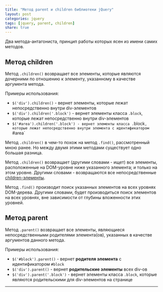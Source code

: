 ```yaml
---
title: "Метод parent и children библиотеки jQuery"
layout: post
categories: jquery
tags: [jquery, parent, children]
share: true
---
```


Два метода-антагониста, принцип работы которых ясен из имени самих методов.

## Метод children

Метод `.children()` возвращает все элементы, которые являются дочерними по отношению к элементу, указанному в качестве аргумента метода.

Примеры использования:

* `$('div').children()` - вернет элементы, которые лежат непосредственно внутри div-элементов
* `$('div').children('.block')` - вернет элементы класса `.block`, которые лежат непосредственно внутри div-элементов
* `$('#area').children('.block') - вернет элементы класса .`block`, которые лежат непосредственно внутри элемента с идентификатором `#area`

Метод `.children()` в чем-то похож на метод `.find()`, рассмотренный мною ранее. Но между двумя этими методами существует одно большая разница.

Метод `.children()` возвращает (другими словами - ищет) все элементы, расположенные на DOM-уровне ниже указанного элемента; и только на этом уровне. Другими словами - возвращаются все непосредственные [children-элементы][1].

Метод `.find()` производит поиск указанных элементов на всех уровнях DOM-дерева. Другими словами, будет производиться поиск элементов на всех уровнях, вне зависимости от глубины вложенности этих уровней.


## Метод parent

Метод `.parent()` возвращает все элементы, являющиеся непосредственными родителями элемента(ов), указанных в качестве аргументов данного метода.

Примеры использования:

* `$('#block').parent()` - вернет **родителя элемента** с идентификатором `#block`
* `$('div').parent()` - вернет **родительские элементы** всех div-ов
* `$('div').parent('.block')` - вернет элементы класса `.block`, которые являются родительскими для div-элементов на странице


***
[1]: https://css-tricks.com/child-and-sibling-selectors/ "Child and Sibling Selectors"
